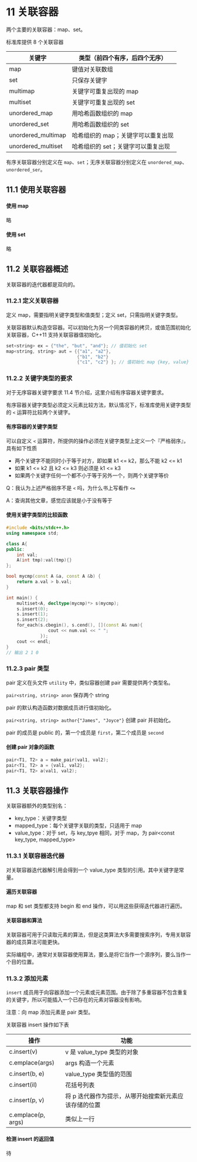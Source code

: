 # 11 关联容器

两个主要的关联容器：map、set。

标准库提供 8 个关联容器

| 关键字             | 类型（前四个有序，后四个无序）     |
| ------------------ | ---------------------------------- |
| map                | 键值对关联数组                     |
| set                | 只保存关键字                       |
| multimap           | 关键字可重复出现的 map             |
| multiset           | 关键字可重复出现的 set             |
| unordered_map      | 用哈希函数组织的 map               |
| unordered_set      | 用哈希函数组织的 set               |
| unordered_multimap | 哈希组织的 map；关键字可以重复出现 |
| unordered_multiset | 哈希组织的 set；关键字可以重复出现 |

有序关联容器分别定义在 `map`、`set`；无序关联容器分别定义在 `unordered_map`、`unordered_ser`。



## 11.1 使用关联容器

#### 使用 map

略



#### 使用 set

略



## 11.2 关联容器概述

关联容器的迭代器都是双向的。



### 11.2.1 定义关联容器

定义 map，需要指明关键字类型和值类型；定义 set，只需指明关键字类型。

关联容器默认构造空容器。可以初始化为另一个同类容器的拷贝，或值范围初始化关联容器，C++11 支持关联容器值初始化。

```cpp
set<string> ex = {"the", "but", "and"}; // 值初始化 set
map<string, string> aut = {{"a1", "a2"},
                           {"b1", "b2"}
                           {"c1", "c2"} }; // 值初始化 map {key, value} 形式
```



### 11.2.2 关键字类型的要求

对于无序容器关键字要求 11.4 节介绍，这里介绍有序容器关键字要求。

有序容器关键字类型必须定义元素比较方法，默认情况下，标准库使用关键字类型的 `<` 运算符比较两个关键字。



#### 有序容器的关键字类型

可以自定义 `<` 运算符，所提供的操作必须在关键字类型上定义一个『严格弱序』，具有如下性质

+ 两个关键字不能同时小于等于对方，即如果 k1 <= k2，那么不能 k2 <= k1
+ 如果 k1 <= k2 且 k2 <= k3 则必须是 k1 <= k3
+ 如果两个关键字任何一个都不小于等于另外一个，则两个关键字等价

Q：我认为上述严格弱序不是 `<` 吗，为什么书上写看作 `<=`

A：查询其他文章，感觉应该就是小于没有等于



#### 使用关键字类型的比较函数

```cpp
#include <bits/stdc++.h>
using namespace std;

class A{
public:
    int val;
    A(int tmp):val(tmp){}
};

bool mycmp(const A &a, const A &b) {
    return a.val > b.val;
}

int main() {
    multiset<A, decltype(mycmp)*> s(mycmp);
    s.insert(0);
    s.insert(1);
    s.insert(2);
    for_each(s.cbegin(), s.cend(), [](const A& num){
                cout << num.val << " ";
             });
    cout << endl;
}
// 输出 2 1 0
```



### 11.2.3 pair 类型

pair 定义在头文件 `utility` 中，类似容器创建 pair 需要提供两个类型名。

`pair<string, string> anon` 保存两个 string

pair 的默认构造函数对数据成员进行值初始化。

`pair<string, string> author{"James", "Joyce"}` 创建 pair 并初始化。

pair 的成员是 public 的，第一个成员是 `first`，第二个成员是 `second`



#### 创建 pair 对象的函数

```cpp
pair<T1, T2> a = make_pair(val1, val2);
pair<T1, T2> a = {val1, val2};
pair<T1, T2> a(val1, val2);
```



## 11.3 关联容器操作

关联容器额外的类型别名：

+ key_type：关键字类型
+ mapped_type：每个关键字关联的类型，只适用于 map
+ value_type：对于 set，与 key_tpye 相同，对于 map，为 pair\<const key_type, mapped_type>



### 11.3.1 关联容器迭代器

对关联容器迭代器解引用会得到一个 value_type 类型的引用。其中关键字是常量。



#### 遍历关联容器

map 和 set 类型都支持 begin 和 end 操作，可以用这些获得迭代器进行遍历。



#### 关联容器和算法

关联容器可用于只读取元素的算法，但是这类算法大多需要搜索序列，专用关联容器的成员算法可能更快。

实际编程中，通常对关联容器使用算法，要么是将它当作一个源序列，要么当作一个目的位置。



### 11.3.2 添加元素

`insert` 成员用于向容器添加一个元素或元素范围。由于除了多重容器不包含重复的关键字，所以可能插入一个已存在的元素对容器没有影响。

注意：向 map 添加元素是 pair 类型。

关联容器 insert 操作如下表

| 操作               | 功能                                                  |
| ------------------ | ----------------------------------------------------- |
| c.insert(v)        | v 是 value_type 类型的对象                            |
| c.emplace(args)    | args 构造一个元素                                     |
| c.insert(b, e)     | value_type 类型值的范围                               |
| c.insert(il)       | 花括号列表                                            |
| c.insert(p, v)     | 将 p 迭代器作为提示，从哪开始搜索新元素应该存储的位置 |
| c.emplace(p, args) | 类似上一行                                            |



#### 检测 insert 的返回值

待